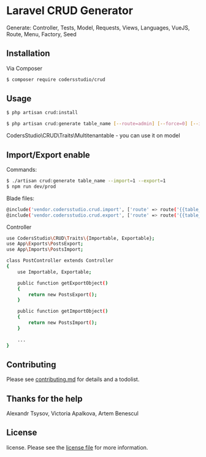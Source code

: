 # Laravel CRUD Generator
Generate: 
Controller,
Tests,
Model,
Requests,
Views,
Languages,
VueJS,
Route,
Menu,
Factory,
Seed

## Installation

Via Composer

``` bash
$ composer require codersstudio/crud
```

## Usage
``` bash
$ php artisan crud:install
```

``` bash
$ php artisan crud:generate table_name [--route=admin] [--force=0] [--import=0] [--export=0]
```

CodersStudio\CRUD\Traits\Multitenantable - you can use it on model 

## Import/Export enable

Commands:
``` bash
$ ./artisan crud:generate table_name --import=1 --export=1
$ npm run dev/prod
```

Blade files:
``` bash
@include('vendor.codersstudio.crud.import', ['route' => route('{{table_name}}.import')])
@include('vendor.codersstudio.crud.export', ['route' => route('{{table_name}}.export')])
```

Controller 

``` bash
use CodersStudio\CRUD\Traits\{Importable, Exportable};
use App\Exports\PostsExport;
use App\Imports\PostsImport;

class PostController extends Controller
{
    use Importable, Exportable;

    public function getExportObject()
    {
        return new PostsExport();
    }

    public function getImportObject()
    {
        return new PostsImport();
    }
    
    ...
}  
```

## Contributing

Please see [contributing.md](contributing.md) for details and a todolist.

## Thanks for the help
Alexandr Tsysov, Victoria Apalkova, Artem Benescul

## License

license. Please see the [license file](license.md) for more information.
